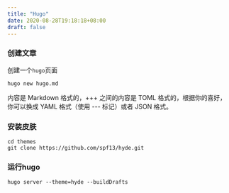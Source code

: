 ```yaml
---
title: "Hugo"
date: 2020-08-28T19:18:18+08:00
draft: false
---
```


### 创建文章

创建一个`hugo`页面

```shell
hugo new hugo.md
```

内容是 Markdown 格式的，+++ 之间的内容是 TOML 格式的，根据你的喜好，你可以换成 YAML 格式（使用 --- 标记）或者 JSON 格式。


### 安装皮肤

```shell
cd themes
git clone https://github.com/spf13/hyde.git
```

### 运行hugo

```shell
hugo server --theme=hyde --buildDrafts
```